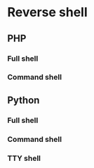 # Reverse shell


## PHP

### Full shell

### Command shell


## Python

### Full shell

### Command shell


### TTY shell
